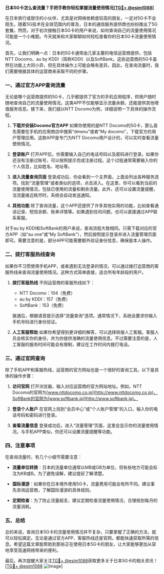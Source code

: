 **日本5G卡怎么查流量？手把手教你轻松掌握流量使用情况[[TG💪+ @esim1088](https://t.me/s/esim1088)]**

在日本旅行或居住的小伙伴，尤其是对网络依赖度较高的朋友，一定对5G卡不会陌生。随着5G技术在全球范围内的普及，日本的通信服务提供商也纷纷推出了5G套餐。然而，对于初次接触日本5G卡的用户来说，如何查询自己的流量使用情况可能是一个小难题。今天就来和大家聊聊如何轻松查看你的日本5G卡流量使用情况。

首先，让我们明确一点：日本的5G卡通常由几家主要的电信运营商提供，包括NTT Docomo、au by KDDI（简称KDDI）以及SoftBank。这些运营商的5G卡虽然在功能上大同小异，但在具体操作上可能会略有差异。因此，在查询流量时，我们需要根据具体的运营商来采取不同的步骤。

### **一、通过官方APP查询流量**

无论是哪个运营商提供的5G卡，几乎都提供了官方的手机应用程序，供用户随时随地查询自己的流量使用情况。这类APP不仅能够显示流量余额，还能提供其他增值服务信息。接下来，我们就以NTT Docomo为例，详细说明一下具体的操作流程。

1. **下载并安装Docomo官方APP**
   如果你使用的是NTT Docomo的5G卡，那么首先需要在手机的应用商店中搜索“dmenu”或者“My docomo”，下载官方的用户管理应用。这款APP是专门为NTT Docomo用户设计的，可以实时查看流量使用情况。

2. **登录账户**
   打开APP后，你需要输入自己的电话号码以及密码进行登录。如果你还没有注册过账号，可以按照提示完成注册过程。这个过程通常需要输入你的个人信息，比如姓名、地址等。

3. **进入流量查询页面**
   登录成功后，你会看到一个主界面，上面会列出各种服务选项。找到“流量管理”或者类似的选项，点击进入。在这里，你可以看到当前的流量使用情况，包括已使用的流量和剩余流量。此外，还可以设置流量提醒，当流量接近耗尽时，系统会自动发送通知。

4. **其他功能**
   除了查询流量，这个APP还提供了许多其他实用的功能，比如查看通话记录、短信余额、账单详情等。如果遇到任何问题，也可以直接通过APP联系客服。

对于au by KDDI和SoftBank的用户来说，查询流程大致相同。只需下载对应的官方APP（如“au one”或“My SoftBank”），然后按照提示登录并进入流量管理页面即可。需要注意的是，部分APP可能需要额外验证身份信息，确保是本人操作。

### **二、拨打客服热线查询**

如果你不习惯使用手机APP，或者遇到无法登录的情况，可以通过拨打运营商的客服热线来查询流量使用情况。这种方式简单直接，适合所有年龄段的用户。

1. **拨打客服热线**
   不同运营商的客服热线如下：
   - NTT Docomo：104（免费）
   - au by KDDI：157（免费）
   - SoftBank：153（免费）

   拨通后，根据语音提示选择“流量查询”选项。通常情况下，系统会要求你输入手机号码进行身份验证。

2. **人工客服帮助**
   如果你希望得到更详细的解答，可以选择转接人工客服。客服人员会核实你的身份，并为你提供准确的流量使用信息。不过需要注意的是，人工客服的服务时间可能会有限制，建议在工作时间内拨打电话。

### **三、通过官网查询**

除了手机APP和客服热线，运营商的官方网站也是一个很好的查询工具。以下是具体的操作步骤：

1. **访问官网**
   打开浏览器，输入对应运营商的官方网站地址。例如，NTT Docomo的官网为[www.nttdocomo.co.jp](http://www.nttdocomo.co.jp)，SoftBank的官网为[www.softbank.jp](http://www.softbank.jp)。

2. **登录个人账户**
   在官网上找到“会员中心”或“个人账户管理”的入口，输入你的电话号码和密码进行登录。

3. **查看流量信息**
   登录成功后，进入“流量管理”页面，这里会显示你的流量使用情况。与手机APP类似，你还可以设置流量提醒等功能。

### **四、注意事项**

在查询流量时，有几个小细节需要注意：

- **流量单位转换**：日本的流量单位通常以MB或GB为单位，但有些地方可能会标注为KB或B。为了避免误解，建议提前了解清楚。
  
- **国际漫游**：如果你在日本境外使用5G卡，流量费用可能会有所不同。建议事先咨询运营商，了解国际漫游的具体规则。

- **定期检查**：为了防止流量超支，建议定期检查流量使用情况，合理规划每月的流量消耗。

### **五、总结**

总的来说，查询日本5G卡的流量使用情况并不复杂，只要掌握了正确的方法，就可以轻松搞定。无论是通过官方APP、客服热线还是官网，都能快速获取所需的信息。希望这篇文章能帮助到那些正在使用日本5G卡的朋友，让大家能够更加从容地享受高速网络带来的便利。

最后，再次提醒大家关注[TG💪+ @esim1088](https://t.me/s/esim1088)获取更多关于日本5G卡的相关资讯！[[TG💪+ @esim1088](https://t.me/s/esim1088) ![Image](https://i.postimg.cc/4NQfJmqS/Snipaste-2025-05-13-00-14-12.png)]